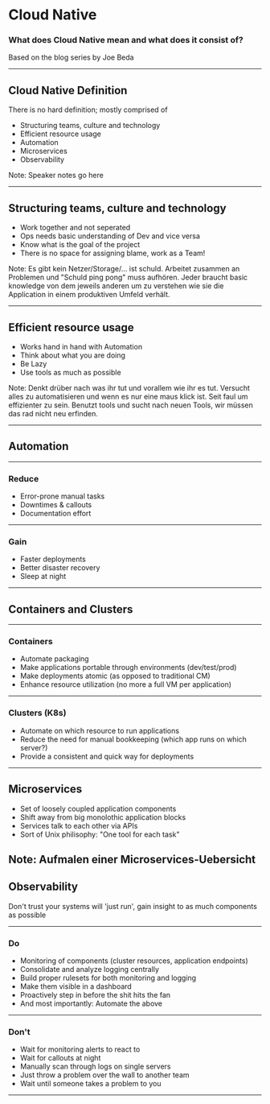 # Cloud Native

### What does Cloud Native mean and what does it consist of?

Based on the blog series by Joe Beda

---

## Cloud Native Definition
 
There is no hard definition; mostly comprised of

 - Structuring teams, culture and technology
 - Efficient resource usage
 - Automation
 - Microservices
 - Observability


Note:
Speaker notes go here

---
## Structuring teams, culture and technology

 - Work together and not seperated
 - Ops needs basic understanding of Dev and vice versa
 - Know what is the goal of the project
 - There is no space for assigning blame, work as a Team!   

Note:
Es gibt kein Netzer/Storage/... ist schuld. Arbeitet zusammen an Problemen und "Schuld ping pong" muss aufhören.
Jeder braucht basic knowledge von dem jeweils anderen um zu verstehen wie sie die Application in einem produktiven Umfeld verhält.

--- 
## Efficient resource usage

 - Works hand in hand with Automation
 - Think about what you are doing
 - Be Lazy
 - Use tools as much as possible

Note:
Denkt drüber nach was ihr tut und vorallem wie ihr es tut. Versucht alles zu automatisieren und wenn es nur eine maus klick ist.
Seit faul um effizienter zu sein.
Benutzt tools und sucht nach neuen Tools, wir müssen das rad nicht neu erfinden.

---

## Automation

---

### Reduce

 - Error-prone manual tasks
 - Downtimes & callouts
 - Documentation effort

---

### Gain 

 - Faster deployments
 - Better disaster recovery
 - Sleep at night

---

## Containers and Clusters

---

### Containers 

 - Automate packaging
 - Make applications portable through environments (dev/test/prod)
 - Make deployments atomic (as opposed to traditional CM)
 - Enhance resource utilization (no more a full VM per application)

---

### Clusters (K8s)

 - Automate on which resource to run applications
 - Reduce the need for manual bookkeeping (which app runs on which server?)
 - Provide a consistent and quick way for deployments

---

## Microservices

 - Set of loosely coupled application components
 - Shift away from big monolothic application blocks
 - Services talk to each other via APIs
 - Sort of Unix philisophy: "One tool for each task"

Note:
Aufmalen einer Microservices-Uebersicht
--- 

## Observability

Don't trust your systems will 'just run', gain insight to as much components as possible

---

### Do

 - Monitoring of components (cluster resources, application endpoints)
 - Consolidate and analyze logging centrally
 - Build proper rulesets for both monitoring and logging
 - Make them visible in a dashboard
 - Proactively step in before the shit hits the fan
 - And most importantly: Automate the above

---

### Don't

 - Wait for monitoring alerts to react to
 - Wait for callouts at night
 - Manually scan through logs on single servers
 - Just throw a problem over the wall to another team
 - Wait until someone takes a problem to you


---
